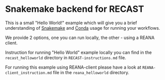 # Snakemake backend for RECAST
This is a small "Hello World!" example which will give you a brief understanding of [Snakemake](https://snakemake.readthedocs.io/en/stable/) and [Conda](https://docs.conda.io/en/latest/) usage for running your workflows.

We provide 2 options, one you can run locally, the other - using a REANA client.

Instruction for running "Hello World" example locally you can find in the `recast_helloworld` directory in `RECAST-instructions.md` file.

For running this example using REANA-client please have a look at `REANA-client_instruction.md` file in the `reana_helloworld` directory.

